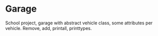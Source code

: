 # Garage
School project, garage with abstract vehicle class, some attributes per vehicle.
Remove, add, printall, printtypes.
